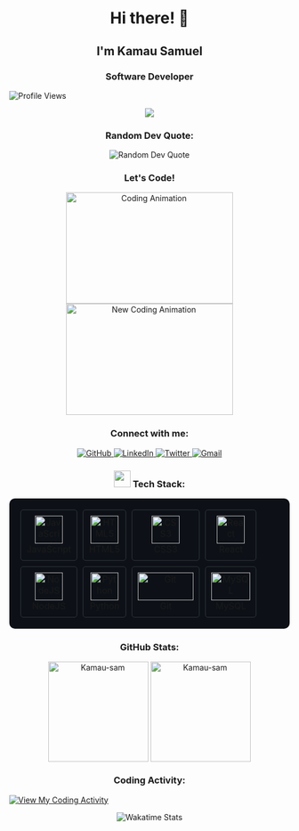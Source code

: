<h1 align="center">Hi there! 👋</h1>
<h2 align="center">I'm Kamau Samuel</h2>
<h3 align="center">Software Developer</h3>

<p align="left">
  <img src="https://komarev.com/ghpvc/?username=Kamau-sam&color=00b3ff&style=flat-square&label=Profile+Views" alt="Profile Views" />
</p>

<p align="center">
  <a href="https://github.com/Kamau-sam?tab=repositories">
    <img src="https://readme-typing-svg.herokuapp.com/?lines=Check+out+my+projects!;Always+learning+new+things&center=true&width=380&height=45">
  </a>
</p>

<h3 align="center">Random Dev Quote:</h3>
<p align="center">
  <img src="https://quotes-github-readme.vercel.app/api?type=horizontal&theme=radical" alt="Random Dev Quote" />
</p>

<h3 align="center">Let's Code!</h3>
<p align="center">
  <img src="https://media.tenor.com/2uyENRmiUt0AAAAC/coding.gif" alt="Coding Animation" width="300" height="200">
  <img src="https://media0.giphy.com/media/v1.Y2lkPTc5MGI3NjExYWJ1cDU1a2tjcjBtbnRnemp4dWpwODN5ZmcybGNtaXY3dG8xa2FxdSZlcD12MV9pbnRlcm5hbF9naWZfYnlfaWQmY3Q9Zw/26tn33aiTi1jkl6H6/giphy.webp" alt="New Coding Animation" width="300" height="200">
</p>

<h3 align="center">Connect with me:</h3>
<p align="center">
  <a href="https://github.com/Kamau-sam" target="_blank">
    <img src="https://img.shields.io/badge/GitHub-100000?style=for-the-badge&logo=github&logoColor=white" alt="GitHub">
  </a>
  <a href="https://www.linkedin.com/in/samuel-kamau-sk6411" target="blank">
    <img src="https://img.shields.io/badge/LinkedIn-0077B5?style=for-the-badge&logo=linkedin&logoColor=white" alt="LinkedIn">
  </a>
  <a href="https://twitter.com/Skamau" target="_blank">
    <img src="https://img.shields.io/badge/Twitter-000000?style=for-the-badge&logo=x&logoColor=white" alt="Twitter">
  </a>
  <a href="mailto:skamau.6411@gmail.com">
    <img src="https://img.shields.io/badge/Gmail-D14836?style=for-the-badge&logo=gmail&logoColor=white" alt="Gmail">
  </a>
</p>

<h3 align="center">
  <img src="https://media.giphy.com/media/WUlplcMpOCEmTGBtBW/giphy.gif" width="30"> 
  Tech Stack:
</h3>


<table align="center" style="border-collapse: separate; border-spacing: 10px; background-color: #0d1117; border-radius: 10px; padding: 10px;">
  <tr>
    <td style="text-align: center; padding: 10px; border: 1px solid #30363d; border-radius: 5px;">
      <img src="https://media3.giphy.com/media/ln7z2eWriiQAllfVcn/200w.webp" alt="JavaScript" width="50" height="50">
      <br>JavaScript
    </td>
    <td style="text-align: center; padding: 10px; border: 1px solid #30363d; border-radius: 5px;">
      <img src="https://media.giphy.com/media/XAxylRMCdpbEWUAvr8/giphy.gif" alt="HTML5" width="50" height="50">
      <br>HTML5
    </td>
    <td style="text-align: center; padding: 10px; border: 1px solid #30363d; border-radius: 5px;">
      <img src="https://media.giphy.com/media/fsEaZldNC8A1PJ3mwp/giphy.gif" alt="CSS3" width="50" height="50">
      <br>CSS3
    </td>
    <td style="text-align: center; padding: 10px; border: 1px solid #30363d; border-radius: 5px;">
      <img src="https://media.giphy.com/media/eNAsjO55tPbgaor7ma/giphy.gif" alt="React" width="50" height="50">
      <br>React
    </td>
  </tr>
  <tr>
    <td style="text-align: center; padding: 10px; border: 1px solid #30363d; border-radius: 5px;">
      <img src="https://media.giphy.com/media/kdFc8fubgS31b8DsVu/giphy.gif" alt="NodeJS" width="50" height="50">
      <br>NodeJS
    </td>
    <td style="text-align: center; padding: 10px; border: 1px solid #30363d; border-radius: 5px;">
      <img src="https://media.giphy.com/media/LMt9638dO8dftAjtco/giphy.gif" alt="Python" width="50" height="50">
      <br>Python
    </td>
    <td style="text-align: center; padding: 10px; border: 1px solid #30363d; border-radius: 5px;">
      <img src="https://media.giphy.com/media/kH1DBkPNyZPOk0BxrM/giphy.gif" alt="Git" width="100" height="50">
      <br>Git
    </td>
    <td style="text-align: center; padding: 10px; border: 1px solid #30363d; border-radius: 5px;">
      <img src="https://media.giphy.com/media/W71QxkQgCDM1WJYdFz/giphy.gif" alt="MySQL" width="70" height="50">
      <br>MySQL
    </td>
  </tr>
</table>

<h3 align="center">GitHub Stats:</h3>
<p align="center">
  <img align="center" height="180em" src="https://github-readme-stats.vercel.app/api/top-langs/?username=Kamau-sam&langs_count=8&theme=neon" alt="Kamau-sam" />
  <img align="center" height="180em" src="https://github-readme-streak-stats.herokuapp.com/?user=Kamau-sam&theme=neon-dark" alt="Kamau-sam" />
</p>


<h3 align="center">Coding Activity:</h3>
<a href="https://wakatime.com/@Kamau" target="_blank">
  <img src="https://img.shields.io/badge/Wakatime-View%20My%20Coding%20Activity-blue" alt="View My Coding Activity" />
</a>
<p align="center">
  <img src="https://github-readme-stats.vercel.app/api/wakatime?username=Kamau&theme=neon" alt="Wakatime Stats" />
</p>




